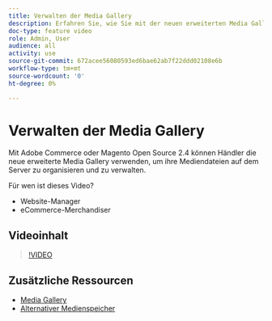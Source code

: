```yaml
---
title: Verwalten der Media Gallery
description: Erfahren Sie, wie Sie mit der neuen erweiterten Media Gallery Mediendateien auf dem Server organisieren und verwalten können.
doc-type: feature video
role: Admin, User
audience: all
activity: use
source-git-commit: 672acee56080593ed6bae62ab7f22ddd02108e6b
workflow-type: tm+mt
source-wordcount: '0'
ht-degree: 0%

---
```


# Verwalten der Media Gallery

Mit Adobe Commerce oder Magento Open Source 2.4 können Händler die neue erweiterte Media Gallery verwenden, um ihre Mediendateien auf dem Server zu organisieren und zu verwalten.

Für wen ist dieses Video?

- Website-Manager
- eCommerce-Merchandiser

## Videoinhalt

>[!VIDEO](https://video.tv.adobe.com/v/343785?quality=12&learn=on)

## Zusätzliche Ressourcen

- [Media Gallery](https://docs.magento.com/user-guide/cms/media-gallery.html)
- [Alternativer Medienspeicher](https://docs.magento.com/user-guide/system/media-storage.html)
